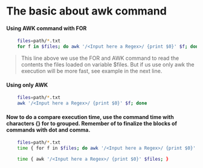 # The basic about awk command

#### Using AWK command with FOR
```sh
	files=path/*.txt
	for f in $files; do awk '/<Input here a Regex>/ {print $0}' $f; done
```

> This line above we use the FOR and AWK command to read the contents the files loaded on variable $files. But if us use only awk the execution will be more fast, see example in the next line. 

#### Using only AWK 
```sh 
	files=path/*.txt
	awk '/<Input here a Regex>/ {print $0}' $f; done
```

#### Now to do a compare execution time,  use the command time with characters {} for to grouped. Remember of to finalize the blocks of commands with dot and comma.

```sh
	files=path/*.txt
	time { for f in $files; do awk '/<Input here a Regex>/ {print $0}' $f; done; } 

	time { awk '/<Input here a Regex>/ {print $0}' $files; }
```
